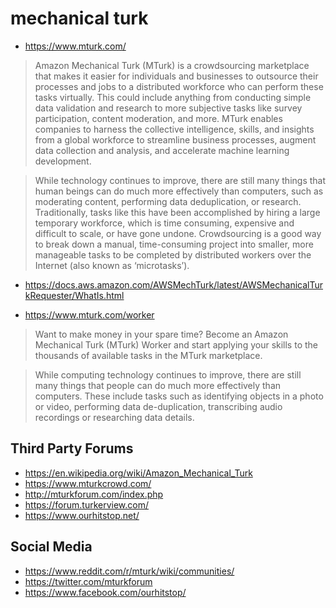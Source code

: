 # mechanical turk

* https://www.mturk.com/
>Amazon Mechanical Turk (MTurk) is a crowdsourcing marketplace that makes it easier for individuals and businesses to outsource their processes and jobs to a distributed workforce who can perform these tasks virtually. This could include anything from conducting simple data validation and research to more subjective tasks like survey participation, content moderation, and more. MTurk enables companies to harness the collective intelligence, skills, and insights from a global workforce to streamline business processes, augment data collection and analysis, and accelerate machine learning development.

> While technology continues to improve, there are still many things that human beings can do much more effectively than computers, such as moderating content, performing data deduplication, or research. Traditionally, tasks like this have been accomplished by hiring a large temporary workforce, which is time consuming, expensive and difficult to scale, or have gone undone. Crowdsourcing is a good way to break down a manual, time-consuming project into smaller, more manageable tasks to be completed by distributed workers over the Internet (also known as ‘microtasks’).

* https://docs.aws.amazon.com/AWSMechTurk/latest/AWSMechanicalTurkRequester/WhatIs.html

* https://www.mturk.com/worker

> Want to make money in your spare time? Become an Amazon Mechanical Turk (MTurk) Worker and start applying your skills to the thousands of available tasks in the MTurk marketplace.

> While computing technology continues to improve, there are still many things that people can do much more effectively than computers. These include tasks such as identifying objects in a photo or video, performing data de-duplication, transcribing audio recordings or researching data details.

## Third Party Forums

* https://en.wikipedia.org/wiki/Amazon_Mechanical_Turk
* https://www.mturkcrowd.com/
* http://mturkforum.com/index.php
* https://forum.turkerview.com/
* https://www.ourhitstop.net/

## Social Media

* https://www.reddit.com/r/mturk/wiki/communities/
* https://twitter.com/mturkforum
* https://www.facebook.com/ourhitstop/
